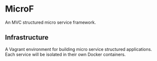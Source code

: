 # MicroF

An MVC structured micro service framework.


## Infrastructure

A Vagrant environment for building micro service structured applications. Each service will be isolated in their own Docker containers. 
